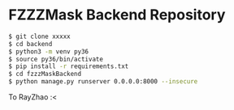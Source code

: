 # FZZZMask Backend Repository

```bash
$ git clone xxxxx
$ cd backend
$ python3 -m venv py36
$ source py36/bin/activate
$ pip install -r requirements.txt
$ cd fzzzMaskBackend
$ python manage.py runserver 0.0.0.0:8000 --insecure 
```

To RayZhao :<
